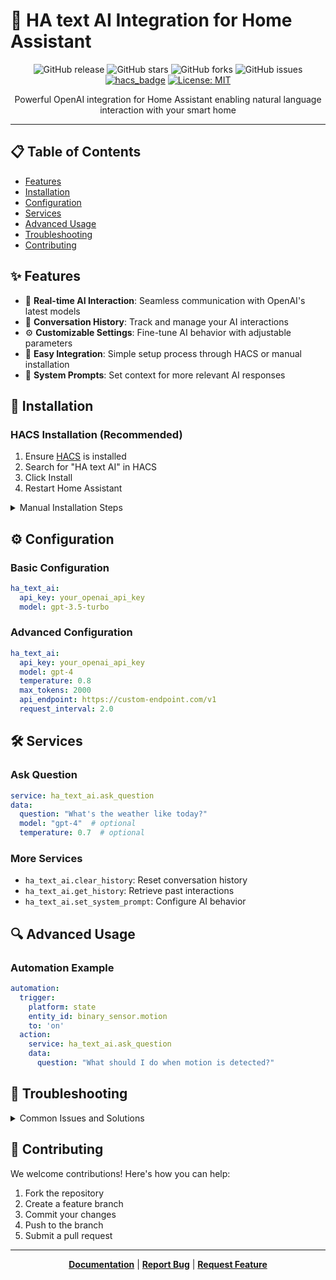 # 🤖 HA text AI Integration for Home Assistant

<div align="center">

![GitHub release](https://img.shields.io/github/release/smkrv/ha-text-ai.svg)
![GitHub stars](https://img.shields.io/github/stars/smkrv/ha-text-ai.svg?style=social)
![GitHub forks](https://img.shields.io/github/forks/smkrv/ha-text-ai.svg?style=social)
![GitHub issues](https://img.shields.io/github/issues/smkrv/ha-text-ai.svg)
[![hacs_badge](https://img.shields.io/badge/HACS-Default-orange.svg)](https://github.com/hacs/integration)
[![License: MIT](https://img.shields.io/badge/License-MIT-yellow.svg)](https://opensource.org/licenses/MIT)

</div>

<p align="center">
Powerful OpenAI integration for Home Assistant enabling natural language interaction with your smart home
</p>

---

## 📋 Table of Contents
- [Features](#-features)
- [Installation](#-installation)
- [Configuration](#-configuration)
- [Services](#-services)
- [Advanced Usage](#-advanced-usage)
- [Troubleshooting](#-troubleshooting)
- [Contributing](#-contributing)

## ✨ Features

- 🔄 **Real-time AI Interaction**: Seamless communication with OpenAI's latest models
- 📝 **Conversation History**: Track and manage your AI interactions
- ⚙️ **Customizable Settings**: Fine-tune AI behavior with adjustable parameters
- 🔌 **Easy Integration**: Simple setup process through HACS or manual installation
- 🎯 **System Prompts**: Set context for more relevant AI responses

## 🚀 Installation

### HACS Installation (Recommended)
1. Ensure [HACS](https://hacs.xyz/) is installed
2. Search for "HA text AI" in HACS
3. Click Install
4. Restart Home Assistant

<details>
<summary>Manual Installation Steps</summary>

```bash
# 1. Navigate to your Home Assistant configuration directory
cd ~/.homeassistant

# 2. Create custom_components directory if it doesn't exist
mkdir -p custom_components

# 3. Clone the repository
git clone https://github.com/smkrv/ha-text-ai.git custom_components/ha_text_ai

# 4. Restart Home Assistant
```
</details>

## ⚙️ Configuration

### Basic Configuration
```yaml
ha_text_ai:
  api_key: your_openai_api_key
  model: gpt-3.5-turbo
```

### Advanced Configuration
```yaml
ha_text_ai:
  api_key: your_openai_api_key
  model: gpt-4
  temperature: 0.8
  max_tokens: 2000
  api_endpoint: https://custom-endpoint.com/v1
  request_interval: 2.0
```

## 🛠 Services

### Ask Question
```yaml
service: ha_text_ai.ask_question
data:
  question: "What's the weather like today?"
  model: "gpt-4"  # optional
  temperature: 0.7  # optional
```

### More Services
- `ha_text_ai.clear_history`: Reset conversation history
- `ha_text_ai.get_history`: Retrieve past interactions
- `ha_text_ai.set_system_prompt`: Configure AI behavior

## 🔍 Advanced Usage

### Automation Example
```yaml
automation:
  trigger:
    platform: state
    entity_id: binary_sensor.motion
    to: 'on'
  action:
    service: ha_text_ai.ask_question
    data:
      question: "What should I do when motion is detected?"
```

## 🔧 Troubleshooting

<details>
<summary>Common Issues and Solutions</summary>

### API Key Issues
- Verify API key format
- Check API key permissions
- Ensure proper configuration in secrets.yaml

### Connection Problems
- Verify internet connection
- Check API endpoint accessibility
- Review Home Assistant logs
</details>

## 👥 Contributing

We welcome contributions! Here's how you can help:

1. Fork the repository
2. Create a feature branch
3. Commit your changes
4. Push to the branch
5. Submit a pull request

---

<div align="center">

**[Documentation](https://github.com/smkrv/ha-text-ai/wiki)** | **[Report Bug](https://github.com/smkrv/ha-text-ai/issues)** | **[Request Feature](https://github.com/smkrv/ha-text-ai/issues)**

</div>
